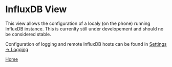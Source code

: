 # InfluxDB View

This view allows the configuration of a localy (on the phone) running InfluxDB instance. This is currenlty still under developement and should no be considered stable.

Configuration of logging and remote InfluxDB hosts can be found in [Settings -> Logging](settings/logging.md)

[Home](OpenMobileNetworkToolkit.md)